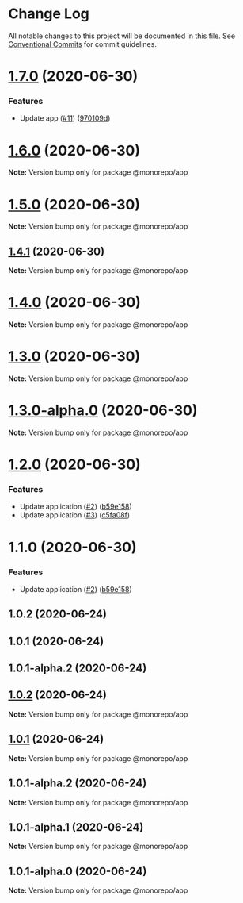 # Change Log

All notable changes to this project will be documented in this file.
See [Conventional Commits](https://conventionalcommits.org) for commit guidelines.

# [1.7.0](https://github.com/yevhenii-r/test_lerna/compare/v1.6.0...v1.7.0) (2020-06-30)


### Features

* Update app ([#11](https://github.com/yevhenii-r/test_lerna/issues/11)) ([970109d](https://github.com/yevhenii-r/test_lerna/commit/970109d1e116eb1ca51d23a8cd17ef3a7813e28f))





# [1.6.0](https://github.com/yevhenii-r/test_lerna/compare/v1.4.1...v1.6.0) (2020-06-30)

**Note:** Version bump only for package @monorepo/app





# [1.5.0](https://github.com/yevhenii-r/test_lerna/compare/v1.5.0-dev.1...v1.5.0) (2020-06-30)

**Note:** Version bump only for package @monorepo/app





## [1.4.1](https://github.com/yevhenii-r/test_lerna/compare/v1.4.0-dev.0...v1.4.1) (2020-06-30)

**Note:** Version bump only for package @monorepo/app





# [1.4.0](https://github.com/yevhenii-r/test_lerna/compare/v1.4.0-dev.0...v1.4.0) (2020-06-30)

**Note:** Version bump only for package @monorepo/app





# [1.3.0](https://github.com/yevhenii-r/test_lerna/compare/v1.3.0-alpha.0...v1.3.0) (2020-06-30)

**Note:** Version bump only for package @monorepo/app





# [1.3.0-alpha.0](https://github.com/yevhenii-r/test_lerna/compare/v1.2.0...v1.3.0-alpha.0) (2020-06-30)

**Note:** Version bump only for package @monorepo/app





# [1.2.0](https://github.com/yevhenii-r/test_lerna/compare/v1.0.2...v1.2.0) (2020-06-30)


### Features

* Update application ([#2](https://github.com/yevhenii-r/test_lerna/issues/2)) ([b59e158](https://github.com/yevhenii-r/test_lerna/commit/b59e158c20e67761352fa44b35f72d5c465b3252))
* Update application ([#3](https://github.com/yevhenii-r/test_lerna/issues/3)) ([c5fa08f](https://github.com/yevhenii-r/test_lerna/commit/c5fa08fc69c131b40f43e21e876d4c0c25fe75ae))





# 1.1.0 (2020-06-30)


### Features

* Update application ([#2](https://github.com/yevhenii-r/test_lerna/issues/2)) ([b59e158](https://github.com/yevhenii-r/test_lerna/commit/b59e158c20e67761352fa44b35f72d5c465b3252))



## 1.0.2 (2020-06-24)



## 1.0.1 (2020-06-24)



## 1.0.1-alpha.2 (2020-06-24)





## [1.0.2](https://github.com/yevhenii-r/test_lerna/compare/v1.0.1...v1.0.2) (2020-06-24)

**Note:** Version bump only for package @monorepo/app





## [1.0.1](https://github.com/yevhenii-r/test_lerna/compare/v1.0.1-alpha.2...v1.0.1) (2020-06-24)

**Note:** Version bump only for package @monorepo/app





## 1.0.1-alpha.2 (2020-06-24)

**Note:** Version bump only for package @monorepo/app





## 1.0.1-alpha.1 (2020-06-24)

**Note:** Version bump only for package @monorepo/app





## 1.0.1-alpha.0 (2020-06-24)

**Note:** Version bump only for package @monorepo/app

